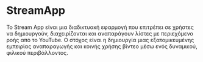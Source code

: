 # StreamApp
Το Stream App είναι μια διαδικτυακή εφαρμογή που επιτρέπει σε χρήστες να δημιουργούν, διαχειρίζονται και αναπαράγουν λίστες με περιεχόμενο ροής από το YouTube. Ο στόχος είναι η δημιουργία μιας εξατομικευμένης εμπειρίας αναπαραγωγής και κοινής χρήσης βίντεο μέσω ενός δυναμικού, φιλικού περιβάλλοντος.
